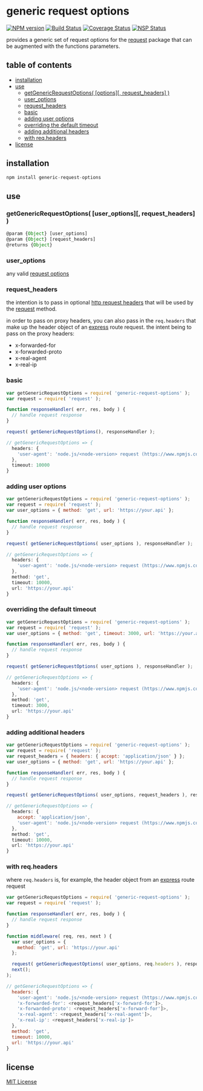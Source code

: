 # generic request options
[![NPM version][npm-image]][npm-url] [![Build Status][travis-image]][travis-url] [![Coverage Status][coveralls-image]][coveralls-url] [![NSP Status][nsp-image]][nsp-url]

provides a generic set of request options for the [request][request-url] package that can be augmented with the functions parameters.

## table of contents
* [installation](#installation)
* [use](#use)
    * [getGenericRequestOptions( [options][, request_headers] )](#getgenericrequestoptions-options-request_headers-)
    * [user_options](#user_options)
    * [request_headers](#request_headers)
    * [basic](#basic)
    * [adding user options](#adding-user-options)
    * [overriding the default timeout](#overriding-the-default-timeout)
    * [adding additional headers](#adding-additional-headers)
    * [with req.headers](#with-reqheaders)
* [license](#license)

## installation
```javascript
npm install generic-request-options
```

## use
### getGenericRequestOptions( [user_options][, request_headers] )
```javascript
@param {Object} [user_options]
@param {Object} [request_headers]
@returns {Object}
```

### user_options
any valid [request options][request-options-url]

### request_headers
the intention is to pass in optional [http request headers][http-request-headers-url] that will be used by the [request][request-url] method.

in order to pass on proxy headers, you can also pass in the `req.headers` that make up the header object of an [express][express-url] route request. the intent being to pass on the proxy headers:

* x-forwarded-for
* x-forwarded-proto
* x-real-agent
* x-real-ip

### basic
```javascript
var getGenericRequestOptions = require( 'generic-request-options' );
var request = require( 'request' );

function responseHandler( err, res, body ) {
  // handle request response
}

request( getGenericRequestOptions(), responseHandler );

// getGenericRequestOptions => {
  headers: {
    'user-agent': 'node.js/<node-version> request (https://www.npmjs.com/package/request)'
  },
  timeout: 10000
}
```

### adding user options
```javascript
var getGenericRequestOptions = require( 'generic-request-options' );
var request = require( 'request' );
var user_options = { method: 'get', url: 'https://your.api' };

function responseHandler( err, res, body ) {
  // handle request response
}

request( getGenericRequestOptions( user_options ), responseHandler );

// getGenericRequestOptions => {
  headers: {
    'user-agent': 'node.js/<node-version> request (https://www.npmjs.com/package/request)'
  },
  method: 'get',
  timeout: 10000,
  url: 'https://your.api'
}
```

### overriding the default timeout
```javascript
var getGenericRequestOptions = require( 'generic-request-options' );
var request = require( 'request' );
var user_options = { method: 'get', timeout: 3000, url: 'https://your.api' };

function responseHandler( err, res, body ) {
  // handle request response
}

request( getGenericRequestOptions( user_options ), responseHandler );

// getGenericRequestOptions => {
  headers: {
    'user-agent': 'node.js/<node-version> request (https://www.npmjs.com/package/request)'
  },
  method: 'get',
  timeout: 3000,
  url: 'https://your.api'
}
```

### adding additional headers
```javascript
var getGenericRequestOptions = require( 'generic-request-options' );
var request = require( 'request' );
var request_headers = { headers: { accept: 'application/json' } };
var user_options = { method: 'get', url: 'https://your.api' };

function responseHandler( err, res, body ) {
  // handle request response
}

request( getGenericRequestOptions( user_options, request_headers ), responseHandler );

// getGenericRequestOptions => {
  headers: {
    accept: 'application/json',
    'user-agent': 'node.js/<node-version> request (https://www.npmjs.com/package/request)'
  },
  method: 'get',
  timeout: 10000,
  url: 'https://your.api'
}
```

### with req.headers
where `req.headers` is, for example, the header object from an [express][express-url] route request
```javascript
var getGenericRequestOptions = require( 'generic-request-options' );
var request = require( 'request' );

function responseHandler( err, res, body ) {
  // handle request response
}

function middleware( req, res, next ) {
  var user_options = { 
    method: 'get', url: 'https://your.api' 
  };

  request( getGenericRequestOptions( user_options, req.headers ), responseHandler );
  next();
);

// getGenericRequestOptions => {
  headers: {
    'user-agent': 'node.js/<node-version> request (https://www.npmjs.com/package/request)'
    'x-forwarded-for': <request_headers['x-forward-for']>,
    'x-forwarded-proto': <request_headers['x-forward-for']>,
    'x-real-agent': <request_headers['x-real-agent']>,
    'x-real-ip': <request_headers['x-real-ip']>
  },
  method: 'get',
  timeout: 10000,
  url: 'https://your.api'
}
```

## license
[MIT License][mit-license]

[coveralls-image]: https://coveralls.io/repos/github/dan-nl/generic-request-options/badge.svg?branch=master
[coveralls-url]: https://coveralls.io/github/dan-nl/generic-request-options?branch=master
[express-url]: https://www.npmjs.com/package/express
[http-request-headers-url]: https://en.wikipedia.org/wiki/List_of_HTTP_header_fields#Request_fields
[mit-license]: https://raw.githubusercontent.com/dan-nl/generic-request-options/master/license.txt
[npm-image]: https://img.shields.io/npm/v/generic-request-options.svg
[npm-url]: https://www.npmjs.com/package/generic-request-options
[nsp-image]: https://nodesecurity.io/orgs/githubdan-nl/projects/3d50dee7-3812-4afc-83d5-b3b46c6966ba/badge
[nsp-url]: https://nodesecurity.io/orgs/githubdan-nl/projects/3d50dee7-3812-4afc-83d5-b3b46c6966ba
[request-options-url]: https://www.npmjs.com/package/request#requestoptions-callback
[request-url]: https://www.npmjs.com/package/request
[travis-image]: https://travis-ci.org/dan-nl/generic-request-options.svg?branch=master
[travis-url]: https://travis-ci.org/dan-nl/generic-request-options
